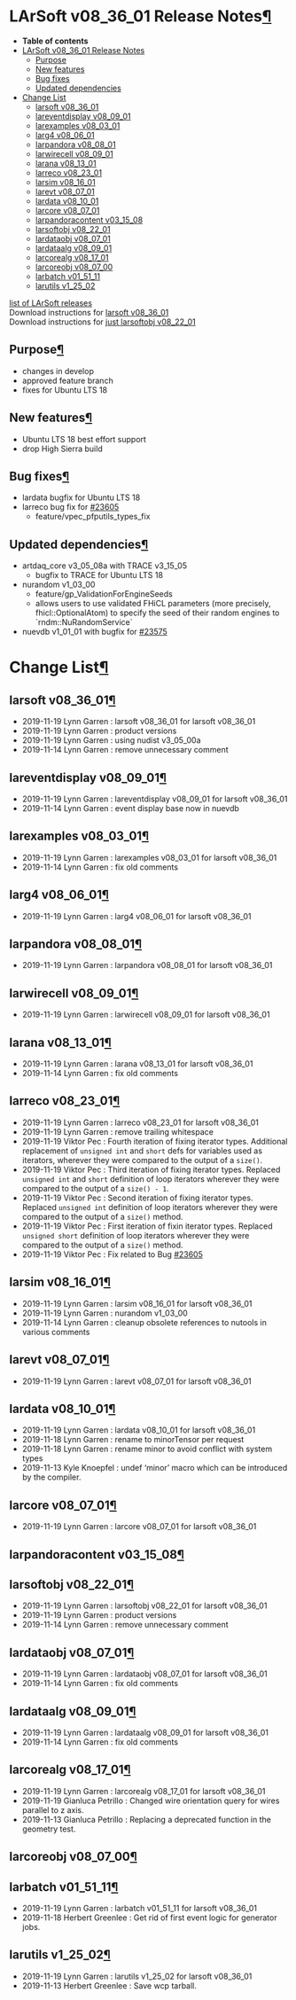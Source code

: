 LArSoft v08\_36\_01 Release Notes[¶](#LArSoft-v08_36_01-Release-Notes)
======================================================================

-   **Table of contents**
-   [LArSoft v08\_36\_01 Release Notes](#LArSoft-v08_36_01-Release-Notes)
    -   [Purpose](#Purpose)
    -   [New features](#New-features)
    -   [Bug fixes](#Bug-fixes)
    -   [Updated dependencies](#Updated-dependencies)
-   [Change List](#Change-List)
    -   [larsoft v08\_36\_01](#larsoft-v08_36_01)
    -   [lareventdisplay v08\_09\_01](#lareventdisplay-v08_09_01)
    -   [larexamples v08\_03\_01](#larexamples-v08_03_01)
    -   [larg4 v08\_06\_01](#larg4-v08_06_01)
    -   [larpandora v08\_08\_01](#larpandora-v08_08_01)
    -   [larwirecell v08\_09\_01](#larwirecell-v08_09_01)
    -   [larana v08\_13\_01](#larana-v08_13_01)
    -   [larreco v08\_23\_01](#larreco-v08_23_01)
    -   [larsim v08\_16\_01](#larsim-v08_16_01)
    -   [larevt v08\_07\_01](#larevt-v08_07_01)
    -   [lardata v08\_10\_01](#lardata-v08_10_01)
    -   [larcore v08\_07\_01](#larcore-v08_07_01)
    -   [larpandoracontent v03\_15\_08](#larpandoracontent-v03_15_08)
    -   [larsoftobj v08\_22\_01](#larsoftobj-v08_22_01)
    -   [lardataobj v08\_07\_01](#lardataobj-v08_07_01)
    -   [lardataalg v08\_09\_01](#lardataalg-v08_09_01)
    -   [larcorealg v08\_17\_01](#larcorealg-v08_17_01)
    -   [larcoreobj v08\_07\_00](#larcoreobj-v08_07_00)
    -   [larbatch v01\_51\_11](#larbatch-v01_51_11)
    -   [larutils v1\_25\_02](#larutils-v1_25_02)

[list of LArSoft releases](LArSoft_release_list)\
Download instructions for [larsoft v08\_36\_01](http://scisoft.fnal.gov/scisoft/bundles/larsoft/v08_36_01/larsoft-v08_36_01.html)\
Download instructions for [just larsoftobj v08\_22\_01](http://scisoft.fnal.gov/scisoft/bundles/larsoftobj/v08_22_01/larsoftobj-v08_22_01.html)


Purpose[¶](#Purpose)
--------------------

-   changes in develop
-   approved feature branch
-   fixes for Ubuntu LTS 18


New features[¶](#New-features)
------------------------------

-   Ubuntu LTS 18 best effort support
-   drop High Sierra build


Bug fixes[¶](#Bug-fixes)
------------------------

-   lardata bugfix for Ubuntu LTS 18
-   larreco bug fix for [\#23605](/redmine/issues/23605 "Bug: Potential infinite loop in PFPUtils.cxx (Closed)")
    -   feature/vpec\_pfputils\_types\_fix


Updated dependencies[¶](#Updated-dependencies)
----------------------------------------------

-   artdaq\_core v3\_05\_08a with TRACE v3\_15\_05
    -   bugfix to TRACE for Ubuntu LTS 18
-   nurandom v1\_03\_00
    -   feature/gp\_ValidationForEngineSeeds
    -   allows users to use validated FHiCL parameters (more precisely, fhicl::OptionalAtom) to specify the seed of their random engines to \`rndm::NuRandomService\`
-   nuevdb v1\_01\_01 with bugfix for [\#23575](/redmine/issues/23575 "Bug: Instance name in services.RecoDrawingOptions.WireModuleLabels (Closed)")


Change List[¶](#Change-List)
============================


larsoft v08\_36\_01[¶](#larsoft-v08_36_01)
------------------------------------------

-   2019-11-19 Lynn Garren : larsoft v08\_36\_01 for larsoft v08\_36\_01
-   2019-11-19 Lynn Garren : product versions
-   2019-11-19 Lynn Garren : using nudist v3\_05\_00a
-   2019-11-14 Lynn Garren : remove unnecessary comment


lareventdisplay v08\_09\_01[¶](#lareventdisplay-v08_09_01)
----------------------------------------------------------

-   2019-11-19 Lynn Garren : lareventdisplay v08\_09\_01 for larsoft v08\_36\_01
-   2019-11-14 Lynn Garren : event display base now in nuevdb


larexamples v08\_03\_01[¶](#larexamples-v08_03_01)
--------------------------------------------------

-   2019-11-19 Lynn Garren : larexamples v08\_03\_01 for larsoft v08\_36\_01
-   2019-11-14 Lynn Garren : fix old comments


larg4 v08\_06\_01[¶](#larg4-v08_06_01)
--------------------------------------

-   2019-11-19 Lynn Garren : larg4 v08\_06\_01 for larsoft v08\_36\_01


larpandora v08\_08\_01[¶](#larpandora-v08_08_01)
------------------------------------------------

-   2019-11-19 Lynn Garren : larpandora v08\_08\_01 for larsoft v08\_36\_01


larwirecell v08\_09\_01[¶](#larwirecell-v08_09_01)
--------------------------------------------------

-   2019-11-19 Lynn Garren : larwirecell v08\_09\_01 for larsoft v08\_36\_01


larana v08\_13\_01[¶](#larana-v08_13_01)
----------------------------------------

-   2019-11-19 Lynn Garren : larana v08\_13\_01 for larsoft v08\_36\_01
-   2019-11-14 Lynn Garren : fix old comments


larreco v08\_23\_01[¶](#larreco-v08_23_01)
------------------------------------------

-   2019-11-19 Lynn Garren : larreco v08\_23\_01 for larsoft v08\_36\_01
-   2019-11-19 Lynn Garren : remove trailing whitespace
-   2019-11-19 Viktor Pec : Fourth iteration of fixing iterator types. Additional replacement of `unsigned int` and `short` defs for variables used as iterators, wherever they were compared to the output of a `size()`.
-   2019-11-19 Viktor Pec : Third iteration of fixing iterator types. Replaced `unsigned int` and `short` definition of loop iterators wherever they were compared to the output of a `size() - 1`.
-   2019-11-19 Viktor Pec : Second iteration of fixing iterator types. Replaced `unsigned int` definition of loop iterators wherever they were compared to the output of a `size()` method.
-   2019-11-19 Viktor Pec : First iteration of fixin iterator types. Replaced `unsigned short` definition of loop iterators wherever they were compared to the output of a `size()` method.
-   2019-11-19 Viktor Pec : Fix related to Bug [\#23605](/redmine/issues/23605 "Bug: Potential infinite loop in PFPUtils.cxx (Closed)")


larsim v08\_16\_01[¶](#larsim-v08_16_01)
----------------------------------------

-   2019-11-19 Lynn Garren : larsim v08\_16\_01 for larsoft v08\_36\_01
-   2019-11-19 Lynn Garren : nurandom v1\_03\_00
-   2019-11-14 Lynn Garren : cleanup obsolete references to nutools in various comments


larevt v08\_07\_01[¶](#larevt-v08_07_01)
----------------------------------------

-   2019-11-19 Lynn Garren : larevt v08\_07\_01 for larsoft v08\_36\_01


lardata v08\_10\_01[¶](#lardata-v08_10_01)
------------------------------------------

-   2019-11-19 Lynn Garren : lardata v08\_10\_01 for larsoft v08\_36\_01
-   2019-11-18 Lynn Garren : rename to minorTensor per request
-   2019-11-18 Lynn Garren : rename minor to avoid conflict with system types
-   2019-11-13 Kyle Knoepfel : undef ‘minor’ macro which can be introduced by the compiler.


larcore v08\_07\_01[¶](#larcore-v08_07_01)
------------------------------------------

-   2019-11-19 Lynn Garren : larcore v08\_07\_01 for larsoft v08\_36\_01


larpandoracontent v03\_15\_08[¶](#larpandoracontent-v03_15_08)
--------------------------------------------------------------


larsoftobj v08\_22\_01[¶](#larsoftobj-v08_22_01)
------------------------------------------------

-   2019-11-19 Lynn Garren : larsoftobj v08\_22\_01 for larsoft v08\_36\_01
-   2019-11-19 Lynn Garren : product versions
-   2019-11-14 Lynn Garren : remove unnecessary comment


lardataobj v08\_07\_01[¶](#lardataobj-v08_07_01)
------------------------------------------------

-   2019-11-19 Lynn Garren : lardataobj v08\_07\_01 for larsoft v08\_36\_01
-   2019-11-14 Lynn Garren : fix old comments


lardataalg v08\_09\_01[¶](#lardataalg-v08_09_01)
------------------------------------------------

-   2019-11-19 Lynn Garren : lardataalg v08\_09\_01 for larsoft v08\_36\_01
-   2019-11-14 Lynn Garren : fix old comments


larcorealg v08\_17\_01[¶](#larcorealg-v08_17_01)
------------------------------------------------

-   2019-11-19 Lynn Garren : larcorealg v08\_17\_01 for larsoft v08\_36\_01
-   2019-11-19 Gianluca Petrillo : Changed wire orientation query for wires parallel to z axis.
-   2019-11-13 Gianluca Petrillo : Replacing a deprecated function in the geometry test.


larcoreobj v08\_07\_00[¶](#larcoreobj-v08_07_00)
------------------------------------------------


larbatch v01\_51\_11[¶](#larbatch-v01_51_11)
--------------------------------------------

-   2019-11-19 Lynn Garren : larbatch v01\_51\_11 for larsoft v08\_36\_01
-   2019-11-18 Herbert Greenlee : Get rid of first event logic for generator jobs.


larutils v1\_25\_02[¶](#larutils-v1_25_02)
------------------------------------------

-   2019-11-19 Lynn Garren : larutils v1\_25\_02 for larsoft v08\_36\_01
-   2019-11-13 Herbert Greenlee : Save wcp tarball.
